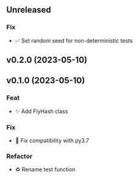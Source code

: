 ## Unreleased

### Fix

- :white_check_mark: Set random seed for non-deterministic tests

## v0.2.0 (2023-05-10)

## v0.1.0 (2023-05-10)

### Feat

- :sparkles: Add FlyHash class

### Fix

- :bug: Fix compatibility with py3.7

### Refactor

- :recycle: Rename test function
